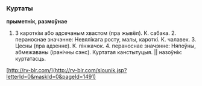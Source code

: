 ### Куртаты
**прыметнік, размоўнае**

1. З кароткім або адсечаным хвастом (пра жывёл). К. сабака. 2. пераноснае значэнне: Невялікага росту, малы, кароткі. К. чалавек. 3. Цесны (пра адзенне). К. пінжачок. 4. пераноснае значэнне: Няпоўны, абмежаваны (іранічны сэнс). Куртатая канстытуцыя. || назоўнік: куртатасць.

<a rel="author">[http://rv-blr.com/](http://rv-blr.com/slounik.jsp?letterId=0&maskId=0&pageId=1491)</a>
